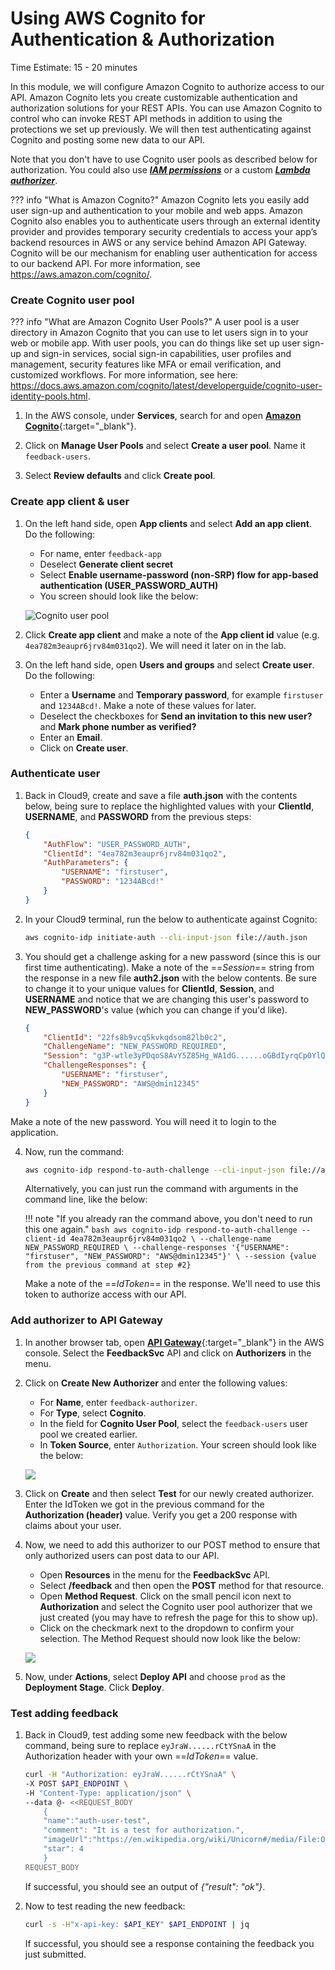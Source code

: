 # Using AWS Cognito for Authentication & Authorization
Time Estimate: 15 - 20 minutes  

In this module, we will configure Amazon Cognito to authorize access to our API. Amazon Cognito lets you create customizable authentication and authorization solutions for your REST APIs. You can use Amazon Cognito to control who can invoke REST API methods in addition to using the protections we set up previously. We will then test authenticating against Cognito and posting some new data to our API.

Note that you don't have to use Cognito user pools as described below for authorization. You could also use [***IAM permissions***](https://docs.aws.amazon.com/apigateway/latest/developerguide/permissions.html) or a custom [***Lambda authorizer***](https://docs.aws.amazon.com/apigateway/latest/developerguide/apigateway-use-lambda-authorizer.html).

??? info "What is Amazon Cognito?"
    Amazon Cognito lets you easily add user sign-up and authentication to your mobile and web apps. Amazon Cognito also enables you to authenticate users through an external identity provider and provides temporary security credentials to access your app’s backend resources in AWS or any service behind Amazon API Gateway. Cognito will be our mechanism for enabling user authentication for access to our backend API. For more information, see https://aws.amazon.com/cognito/. 

### Create Cognito user pool

??? info "What are Amazon Cognito User Pools?"
    A user pool is a user directory in Amazon Cognito that you can use to let users sign in to your web or mobile app. With user pools, you can do things like set up user sign-up and sign-in services, social sign-in capabilities, user profiles and management, security features like MFA or email verification, and customized workflows. For more information, see here: https://docs.aws.amazon.com/cognito/latest/developerguide/cognito-user-identity-pools.html.  

1. In the AWS console, under **Services**, search for and open [**Amazon Cognito**](https://console.aws.amazon.com/cognito/home "AWS Cognito"){:target="_blank"}.

2. Click on **Manage User Pools** and select **Create a user pool**. Name it
   ```feedback-users```.

3. Select **Review defaults** and click **Create pool**.

### Create app client & user

1. On the left hand side, open **App clients** and select **Add an app
   client**. Do the following:
    - For name, enter ```feedback-app```
    - Deselect **Generate client secret**
    - Select **Enable username-password (non-SRP) flow for app-based authentication (USER_PASSWORD_AUTH)**
    - You screen should look like the below:

    ![Cognito user pool](../screenshots/screen4.png)

2. Click **Create app client** and make a note of the **App client id** value
   (e.g. ```4ea782m3eaupr6jrv84m031qo2```). We will need it later on in the lab.

3. On the left hand side, open **Users and groups** and select **Create user**. Do the following:
    - Enter a **Username** and **Temporary password**, for example ```firstuser``` and ```1234ABcd!```. Make a note of these values for later.
    - Deselect the checkboxes for **Send an invitation to this new user?** and **Mark phone number as verified?**
    - Enter an **Email**.
    - Click on **Create user**.

### Authenticate user

1. Back in Cloud9, create and save a file __auth.json__ with the contents below, being sure to replace the highlighted values with your __ClientId__, __USERNAME__, and __PASSWORD__ from the previous steps:

    ```json hl_lines="3 5 6"
    {
        "AuthFlow": "USER_PASSWORD_AUTH",
        "ClientId": "4ea782m3eaupr6jrv84m031qo2",
        "AuthParameters": {
            "USERNAME": "firstuser",
            "PASSWORD": "1234ABcd!"
        }
    }
    ```

2. In your Cloud9 terminal, run the below to authenticate against Cognito:

    ```bash
    aws cognito-idp initiate-auth --cli-input-json file://auth.json
    ```

3. You should get a challenge asking for a new password (since this is our first time authenticating). Make a note of the ==*Session*== string from the response in a new file __auth2.json__ with the below contents. Be sure to change it to your unique values for __ClientId__, __Session__, and __USERNAME__ and notice that we are changing this user's password to **NEW_PASSWORD**'s value (which you can change if you'd like).

    ```json hl_lines="2 4 6"
    {
        "ClientId": "22fs8b9vcq5kvkqdsom82lb0c2",
        "ChallengeName": "NEW_PASSWORD_REQUIRED",
        "Session": "g3P-wtle3yPDqoS8AvY5Z85Hg_WA1dG......oGBdIyrqCp0YlQz_p1Iw",
        "ChallengeResponses": {
            "USERNAME": "firstuser",
            "NEW_PASSWORD": "AWS@dmin12345"
        }
    }
    ```
Make a note of the new password. You will need it to login to the application.

4. Now, run the command:

    ```bash
    aws cognito-idp respond-to-auth-challenge --cli-input-json file://auth2.json
    ```

    Alternatively, you can just run the command with arguments in the command line, like the below:

    !!! note "If you already ran the command above, you don't need to run this one again."
        ```bash
        aws cognito-idp respond-to-auth-challenge --client-id 4ea782m3eaupr6jrv84m031qo2 \
        --challenge-name NEW_PASSWORD_REQUIRED \
        --challenge-responses '{"USERNAME": "firstuser", "NEW_PASSWORD": "AWS@dmin12345"}' \
        --session {value from the previous command at step #2}
        ```

    Make a note of the ==*IdToken*== in the response. We'll need to use this token to authorize access with our API.

### Add authorizer to API Gateway

1. In another browser tab, open [**API Gateway**](https://console.aws.amazon.com/apigateway/home "API Gateway"){:target="_blank"} in the AWS console. Select the __FeedbackSvc__ API and click on **Authorizers** in the menu. 

2. Click on **Create New Authorizer** and enter the following values:
    - For **Name**, enter ```feedback-authorizer```.
    - For **Type**, select **Cognito**. 
    - In the field for **Cognito User Pool**, select the `feedback-users` user pool we created earlier. 
    - In **Token Source**, enter ```Authorization```. Your screen should look like the below:

    ![](../screenshots/screen7.PNG)

3. Click on **Create** and then select __Test__ for our newly created authorizer. Enter the IdToken we got in the previous command for the **Authorization (header)** value. Verify you get a 200 response with claims about your user.

4. Now, we need to add this authorizer to our POST method to ensure that only authorized users can post data to our API.
    - Open **Resources** in the menu for the **FeedbackSvc** API. 
    - Select **/feedback** and then open the **POST** method for that resource. 
    - Open **Method Request**. Click on the small pencil icon next to **Authorization** and select the Cognito user pool authorizer that we just created (you may have to refresh the page for this to show up). 
    - Click on the checkmark next to the dropdown to confirm your selection. The Method Request should now look like the below:
    
    ![](../screenshots/screen8.PNG)

5. Now, under **Actions**, select **Deploy API** and choose `prod` as the **Deployment Stage**. Click **Deploy**.

### Test adding feedback

1. Back in Cloud9, test adding some new feedback with the below command, being sure to replace ```eyJraW......rCtYSnaA``` in the Authorization header with your own ==*IdToken*== value.

    ```bash hl_lines="1"
    curl -H "Authorization: eyJraW......rCtYSnaA" \
    -X POST $API_ENDPOINT \
    -H "Content-Type: application/json" \
    --data @- <<REQUEST_BODY
        {  
        "name":"auth-user-test",
        "comment": "It is a test for authorization.",
        "imageUrl":"https://en.wikipedia.org/wiki/Unicorn#/media/File:Oftheunicorn.jpg",
        "star": 4
        }
    REQUEST_BODY
    ```
    If successful, you should see an output of _{"result": "ok"}_.

2. Now to test reading the new feedback:

    ```bash
    curl -s -H"x-api-key: $API_KEY" $API_ENDPOINT | jq
    ```

    If successful, you should see a response containing the feedback you just submitted.
